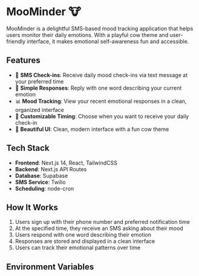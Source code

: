 # MooMinder 🐮

MooMinder is a delightful SMS-based mood tracking application that helps users monitor their daily emotions. With a playful cow theme and user-friendly interface, it makes emotional self-awareness fun and accessible.

## Features

- 📱 **SMS Check-ins**: Receive daily mood check-ins via text message at your preferred time
- 🎯 **Simple Responses**: Reply with one word describing your current emotion
- 📊 **Mood Tracking**: View your recent emotional responses in a clean, organized interface
- 🔔 **Customizable Timing**: Choose when you want to receive your daily check-in
- 🎨 **Beautiful UI**: Clean, modern interface with a fun cow theme

## Tech Stack

- **Frontend**: Next.js 14, React, TailwindCSS
- **Backend**: Next.js API Routes
- **Database**: Supabase
- **SMS Service**: Twilio
- **Scheduling**: node-cron

## How It Works

1. Users sign up with their phone number and preferred notification time
2. At the specified time, they receive an SMS asking about their mood
3. Users respond with one word describing their emotion
4. Responses are stored and displayed in a clean interface
5. Users can track their emotional patterns over time

## Environment Variables
